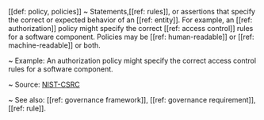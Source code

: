 [[def: policy, policies]]
~ Statements,[[ref: rules]], or assertions that specify the correct or expected behavior of an [[ref: entity]]. For example, an [[ref: authorization]] policy might specify the correct [[ref: access control]] rules for a software component. Policies may be [[ref: human-readable]] or [[ref: machine-readable]] or both.

~ Example: An authorization policy might specify the correct access control rules for a software component.

~ Source: [NIST-CSRC](https://csrc.nist.gov/glossary/term/policy)

~ See also: [[ref: governance framework]], [[ref: governance requirement]], [[ref: rule]].

